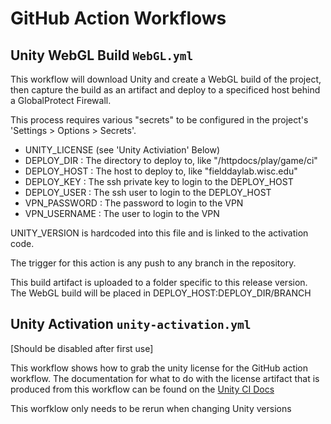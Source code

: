 # GitHub Action Workflows

## Unity WebGL Build `WebGL.yml` 
This workflow will download Unity and create a WebGL build of the project, then capture the build as an artifact and deploy to a specificed host behind a GlobalProtect Firewall. 

This process requires various "secrets" to be configured in the project's 'Settings > Options > Secrets'.

* UNITY_LICENSE (see 'Unity Activiation' Below) 
* DEPLOY_DIR : The directory to deploy to, like "/httpdocs/play/game/ci"
* DEPLOY_HOST : The host to deploy to, like "fielddaylab.wisc.edu"
* DEPLOY_KEY : The ssh private key to login to the DEPLOY_HOST
* DEPLOY_USER : The ssh user to login to the DEPLOY_HOST 
* VPN_PASSWORD : The password to login to the VPN
* VPN_USERNAME : The user to login to the VPN

UNITY_VERSION is hardcoded into this file and is linked to the activation code. 

The trigger for this action is any push to any branch in the repository.

This build artifact is uploaded to a folder specific to this release version.
The WebGL build will be placed in DEPLOY_HOST:DEPLOY_DIR/BRANCH

## Unity Activation `unity-activation.yml`

[Should be disabled after first use]

This workflow shows how to grab the unity license for the GitHub action workflow.  The 
documentation for what to do with the license artifact that is produced from this workflow 
can be found on the [Unity CI Docs](https://unity-ci.com/docs/github/activation)

This worfklow only needs to be rerun when changing Unity versions 
